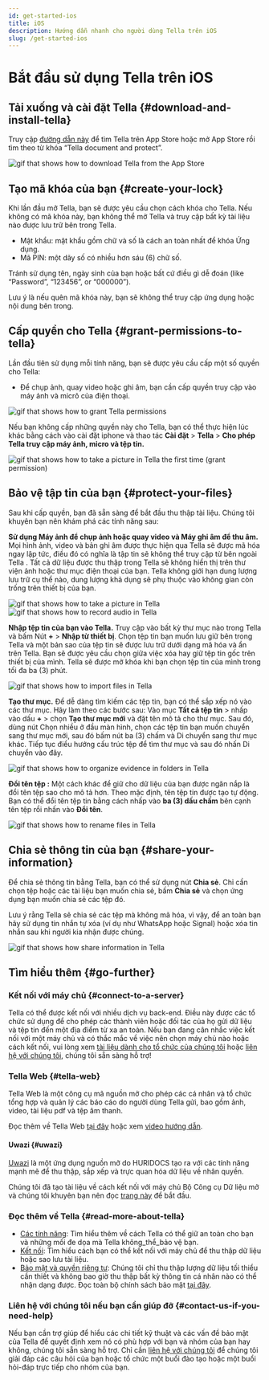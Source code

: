```yaml
---
id: get-started-ios
title: iOS
description: Hướng dẫn nhanh cho người dùng Tella trên iOS
slug: /get-started-ios
---
```


# Bắt đầu sử dụng Tella trên iOS

## Tải xuống và cài đặt Tella {#download-and-install-tella}
Truy cập [đường dẫn này](https://apps.apple.com/us/app/tella-document-protect/id1598152580) để tìm Tella trên App Store hoặc mở App Store rồi tìm theo từ khóa “Tella document and protect”.


<div class="gifs">
    <img src={require("@site/static/img/getting-started/ios/find-and-download.gif").default} alt="gif that shows how to download Tella from the App Store" title="find and download gif" />
</div>



## Tạo mã khóa của bạn {#create-your-lock}
Khi lần đầu mở Tella, bạn sẽ được yêu cầu chọn cách khóa cho Tella. Nếu không có mã khóa này, bạn không thể mở Tella và truy cập bất kỳ tài liệu nào được lưu trữ bên trong Tella.

* Mật khẩu: mật khẩu gồm chữ và số là cách an toàn nhất để khóa Ứng dụng.
* Mã PIN: một dãy số có nhiều hơn sáu (6) chữ số.

Tránh sử dụng tên, ngày sinh của bạn hoặc bất cứ điều gì dễ đoán (like “Password”, “123456”, or “000000”).

Lưu ý là nếu quên mã khóa này, bạn sẽ không thể truy cập ứng dụng hoặc nội dung bên trong.



## Cấp quyền cho Tella {#grant-permissions-to-tella}
Lần đầu tiên sử dụng mỗi tính năng, bạn sẽ được yêu cầu cấp một số quyền cho Tella:



* Để chụp ảnh, quay video hoặc ghi âm, bạn cần cấp quyền truy cập vào máy ảnh và micrô của điện thoại.


<div class="gifs">
    <img src={require("@site/static/img/getting-started/ios/granting-permissions.gif").default} alt="gif that shows how to grant Tella permissions" title="grating permission gif" />
</div>



Nếu bạn không cấp những quyền này cho Tella, bạn có thể thực hiện lúc khác bằng cách vào cài đặt iphone và thao tác **Cài đặt** > **Tella** > **Cho phép Tella truy cập máy ảnh, micro và tệp tin.**

<div class="gifs">
    <img src={require("@site/static/img/getting-started/ios/taking-picture-permissions.gif").default} alt="gif that shows how to take a picture in Tella the first time (grant permission)" title="Tella will ask you to grant permissions the first time you open the camera" />
</div>



## Bảo vệ tập tin của bạn {#protect-your-files}
Sau khi cấp quyền, bạn đã sẵn sàng để bắt đầu thu thập tài liệu. Chúng tôi khuyên bạn nên khám phá các tính năng sau:

**Sử dụng Máy ảnh để chụp ảnh hoặc quay video và Máy ghi âm để thu âm.** Mọi hình ảnh, video và bản ghi âm được thực hiện qua Tella sẽ được mã hóa ngay lập tức, điều đó có nghĩa là tập tin sẽ không thể truy cập từ bên ngoài Tella . Tất cả dữ liệu được thu thập trong Tella sẽ không hiển thị trên thư viện ảnh hoặc thư mục điện thoại của bạn. Tella không giới hạn dung lượng lưu trữ cụ thể nào, dung lượng khả dụng sẽ phụ thuộc vào không gian còn trống trên thiết bị của bạn.


<div class="gifs">
    <img src={require("@site/static/img/getting-started/ios/picture.gif").default} alt="gif that shows how to take a picture in Tella" title="take a picture in Tella" />
    <img src={require("@site/static/img/getting-started/ios/recording.gif").default} alt="gif that shows how to record audio in Tella" title="record audio in Tella" />
</div> 





**Nhập tệp tin của bạn vào Tella.** Truy cập vào bất kỳ thư mục nào trong Tella và bấm Nút **+** > **Nhập từ thiết bị**. Chọn tệp tin bạn muốn lưu giữ bên trong Tella và một bản sao của tệp tin sẽ được lưu trữ dưới dạng mã hóa và ẩn trên Tella. Bạn sẽ được yêu cầu chọn giữa việc xóa hay giữ tệp tin gốc trên thiết bị của mình. Tella sẽ được mở khóa khi bạn chọn tệp tin của mình trong tối đa ba (3) phút.

<div class="gifs">
    <img src={require("@site/static/img/getting-started/ios/import-files.gif").default} alt="gif that shows how to import files in Tella" title="import files in Tella" />
</div> 


**Tạo thư mục.** Để dễ dàng tìm kiếm các tệp tin, bạn có thể sắp xếp nó vào các thư mục. Hãy làm theo các bước sau: Vào mục **Tất cả tệp tin** > nhấp vào dấu **+** > chọn **Tạo thư mục mới** và đặt tên mô tả cho thư mục. Sau đó, dùng nút Chọn nhiều ở đầu màn hình, chọn các tệp tin bạn muốn chuyển sang thư mục mới, sau đó bấm nút ba (3) chấm và Di chuyển sang thư mục khác. Tiếp tục điều hướng cấu trúc tệp để tìm thư mục và sau đó nhấn Di chuyển vào đây.


<div class="gifs">
    <img src={require("@site/static/img/getting-started/ios/folders.gif").default} alt="gif that shows how to organize evidence in folders in Tella" title="folders in Tella" />
</div> 


**Đổi tên tệp :** Một cách khác để giữ cho dữ liệu của bạn được ngăn nắp là đổi tên tệp sao cho mô tả hơn. Theo mặc định, tên tệp tin được tạo tự động. Bạn có thể đổi tên tệp tin bằng cách nhấp vào **ba (3) dấu chấm** bên cạnh tên tệp rồi nhấn vào **Đổi tên**.


<div class="gifs">
    <img src={require("@site/static/img/getting-started/ios/rename.gif").default} alt="gif that shows how to rename files in Tella" title="rename files in Tella" />
</div> 


## Chia sẻ thông tin của bạn {#share-your-information}
Để chia sẻ thông tin bằng Tella, bạn có thể sử dụng nút **Chia sẻ**. Chỉ cần chọn tệp hoặc các tài liệu bạn muốn chia sẻ, bấm **Chia sẻ** và chọn ứng dụng bạn muốn chia sẻ các tệp đó. 

Lưu ý rằng Tella sẽ chia sẻ các tệp mà không mã hóa, vì vậy, để an toàn bạn hãy sử dụng tin nhắn tự xóa (ví dụ như WhatsApp hoặc Signal) hoặc xóa tin nhắn sau khi người kia nhận được chúng.

<div class="gifs">
    <img src={require("@site/static/img/getting-started/ios/share.gif").default} alt="gif that shows how share information in Tella" title="share information in Tella" />
</div> 






## Tìm hiểu thêm {#go-further}

### Kết nối với máy chủ {#connect-to-a-server}
Tella có thể được kết nối với nhiều dịch vụ back-end. Điều này được các tổ chức sử dụng để cho phép các thành viên hoặc đối tác của họ gửi dữ liệu và tệp tin đến một địa điểm từ xa an toàn. Nếu bạn đang cân nhắc việc kết nối với một máy chủ và có thắc mắc về việc nên chọn máy chủ nào hoặc cách kết nối, vui lòng xem [tài liệu dành cho tổ chức của chúng tôi](/for-organizations) hoặc [liên hệ với chúng tôi](/contact-us), chúng tôi sẵn sàng hỗ trợ!

### Tella Web {#tella-web}
Tella Web là một công cụ mã nguồn mở cho phép các cá nhân và tổ chức tổng hợp và quản lý các báo cáo do người dùng Tella gửi, bao gồm ảnh, video, tài liệu pdf và tệp âm thanh.

Đọc thêm về Tella Web [tại đây](/tella-web) hoặc xem [video hướng dẫn](/video-tutorials#tella-web).

#### Uwazi {#uwazi}
[Uwazi](https://uwazi.io/) là một ứng dụng nguồn mở do HURIDOCS tạo ra với các tính năng mạnh mẽ để thu thập, sắp xếp và trực quan hóa dữ liệu về nhân quyền.

Chúng tôi đã tạo tài liệu về cách kết nối với máy chủ Bộ Công cụ Dữ liệu mở và chúng tôi khuyên bạn nên đọc [trang này](/uwazi) để bắt đầu.



### Đọc thêm về Tella {#read-more-about-tella}
- [Các tính năng](/features): Tìm hiểu thêm về cách Tella có thể giữ an toàn cho bạn và những mối đe dọa mà Tella không_thể_bảo vệ bạn.
- [Kết nối](/for-organizations): Tìm hiểu cách bạn có thể kết nối với máy chủ để thu thập dữ liệu hoặc sao lưu tài liệu.
- [Bảo mật và quyền riêng tư](/security-and-privacy): Chúng tôi chỉ thu thập lượng dữ liệu tối thiểu cần thiết và không bao giờ thu thập bất kỳ thông tin cá nhân nào có thể nhận dạng được. Đọc toàn bộ chính sách bảo mật [tại đây](/privacy).



### Liên hệ với chúng tôi nếu bạn cần giúp đỡ {#contact-us-if-you-need-help}
Nếu bạn cần trợ giúp để hiểu các chi tiết kỹ thuật và các vấn đề bảo mật của Tella để quyết định xem nó có phù hợp với bạn và nhóm của bạn hay không, chúng tôi sẵn sàng hỗ trợ. Chỉ cần [liên hệ với chúng tôi](/contact-us) để chúng tôi giải đáp các câu hỏi của bạn hoặc tổ chức một buổi đào tạo hoặc một buổi hỏi-đáp trực tiếp cho nhóm của bạn.




